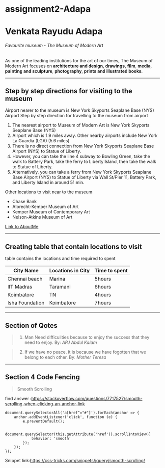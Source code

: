 # assignment2-Adapa
# Venkata Rayudu Adapa
###### Favourite museum - The Museum of Modern Art

As one of the leading institutions for the art of our times, The Museum of Modern Art focuses on **architecture and design**, **drawings**, **film**, **media**, **painting and sculpture**, **photography**, **prints and illustrated books**.

-----
## Step by step directions for visiting to the museum
Airport nearer to the museum is New York Skyports Seaplane Base (NYS) Airport 
Step by step direction for travelling to the museum from airport
1. The nearest airport to Museum of Modern Art is New York Skyports Seaplane Base (NYS) 
2. Airport which is 1.9 miles away. Other nearby airports include New York La Guardia (LGA) (5.6 miles)
3. There is no direct connection from New York Skyports Seaplane Base Airport (NYS) to Statue of Liberty. 
4. However, you can take the line 4 subway to Bowling Green, take the walk to Battery Park, take the ferry to       Liberty Island, then take the walk to Statue of Liberty. 
5. Alternatively, you can take a ferry from New York Skyports Seaplane Base Airport (NYS) to Statue of Liberty via Wall St/Pier 11, Battery Park, and Liberty Island in around 51 min.

Other locations to visit near to the museum
* Chase Bank
* Albrecht-Kemper Museum of Art
* Kemper Museum of Contemporary Art
* Nelson-Atkins Museum of Art

[Link to AboutMe](https://github.com/rayudu1018/assignment2-Adapa/blob/main/AboutMe.md)

------

## Creating table that contain locations to visit

table contains the locations and time required to spent

| City Name | Locations in City | Time to spent |
| ----      | ---             |   --------- |
| Chennai beach | Marina |   5hours |
| IIT Madras | Taramani | 6hours |
| Koimbatore | TN | 4hours |
| Isha Foundation | Koimbatore | 7hours |

-------

## Section of Qotes

> 1. Man Need difficulities because to enjoy the success that they need to enjoy.
By: *APJ Abdul Kalam*

> 2. If we have no peace, it is because we have fogotten that we belong to each other.
By: *Mother Teresa*

-------

## Section 4 Code Fencing


>Smooth Scrolling

find answer :<https://stackoverflow.com/questions/7717527/smooth-scrolling-when-clicking-an-anchor-link>


```
document.querySelectorAll('a[href^="#"]').forEach(anchor => {
    anchor.addEventListener('click', function (e) {
        e.preventDefault();

        document.querySelector(this.getAttribute('href')).scrollIntoView({
            behavior: 'smooth'
        });
    });
});

```
Snippet link:<https://css-tricks.com/snippets/jquery/smooth-scrolling/>

